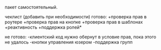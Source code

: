 пакет самостоятельный.

чеклист (добавить при необходимости)
готово:
+проверка прав в роутере
+проверка прав на кнопке
+проверка прав в шаблонах
+реактивность
+поддержка ролей*

не готово:
-клиентский код  нужно обернут в условие прав, пока этого не удалось
-кнопки управления юзером
-поддержка групп
